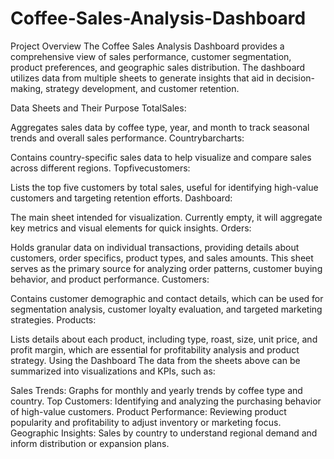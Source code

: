 # Coffee-Sales-Analysis-Dashboard

Project Overview
The Coffee Sales Analysis Dashboard provides a comprehensive view of sales performance, customer segmentation, product preferences, and geographic sales distribution. The dashboard utilizes data from multiple sheets to generate insights that aid in decision-making, strategy development, and customer retention.

Data Sheets and Their Purpose
TotalSales:

Aggregates sales data by coffee type, year, and month to track seasonal trends and overall sales performance.
Countrybarcharts:

Contains country-specific sales data to help visualize and compare sales across different regions.
Topfivecustomers:

Lists the top five customers by total sales, useful for identifying high-value customers and targeting retention efforts.
Dashboard:

The main sheet intended for visualization. Currently empty, it will aggregate key metrics and visual elements for quick insights.
Orders:

Holds granular data on individual transactions, providing details about customers, order specifics, product types, and sales amounts. This sheet serves as the primary source for analyzing order patterns, customer buying behavior, and product performance.
Customers:

Contains customer demographic and contact details, which can be used for segmentation analysis, customer loyalty evaluation, and targeted marketing strategies.
Products:

Lists details about each product, including type, roast, size, unit price, and profit margin, which are essential for profitability analysis and product strategy.
Using the Dashboard
The data from the sheets above can be summarized into visualizations and KPIs, such as:

Sales Trends: Graphs for monthly and yearly trends by coffee type and country.
Top Customers: Identifying and analyzing the purchasing behavior of high-value customers.
Product Performance: Reviewing product popularity and profitability to adjust inventory or marketing focus.
Geographic Insights: Sales by country to understand regional demand and inform distribution or expansion plans.
